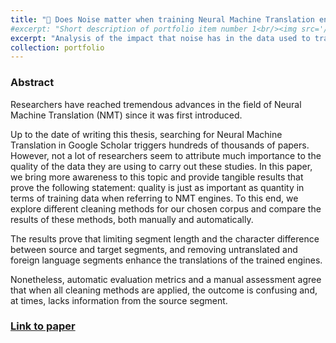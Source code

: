 ```yaml
---
title: "📃 Does Noise matter when training Neural Machine Translation engines?"
#excerpt: "Short description of portfolio item number 1<br/><img src='/images/500x300.png'>"
excerpt: "Analysis of the impact that noise has in the data used to train Neural Machine Translation engines."
collection: portfolio
---
```

### Abstract
Researchers have reached tremendous advances in the field of Neural Machine Translation (NMT) since it was first introduced.

Up to the date of writing this thesis, searching for Neural Machine Translation in Google Scholar triggers hundreds of thousands of papers. However, not a lot of researchers seem to attribute much importance to the quality of the data they are using to carry out these studies. In this paper, we bring more awareness to this topic and provide tangible results that prove the following statement: quality is just as important as quantity in terms of training data when referring to NMT engines. To this end, we explore different cleaning methods for our chosen corpus and compare the results of these methods, both manually and automatically. 

The results prove that limiting segment length and the character difference between source and target segments, and removing untranslated and foreign language segments enhance the translations of the trained engines. 

Nonetheless, automatic evaluation metrics and a manual assessment agree that when all cleaning methods are applied, the outcome is confusing and, at times, lacks information from the source segment.

### [Link to paper](https://www.linkedin.com/in/john-handley/overlay/1635518000037/single-media-viewer/?locale=en_US\&profileId=ACoAACCfeK8BjSnRsNilxfarZMOF6R5jrf37UpE)
